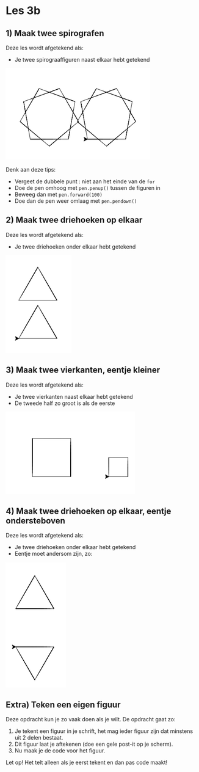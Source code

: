 # Les 3b

## 1\) Maak twee spirografen

Deze les wordt afgetekend als:

* Je twee spirograaffiguren naast elkaar hebt getekend

![](../../.gitbook/assets/image-20190329211324881.png)

Denk aan deze tips:

* Vergeet de dubbele punt : niet aan het einde van de `for`
* Doe de pen omhoog met `pen.penup()` tussen de figuren in
* Beweeg dan met `pen.forward(100)`
* Doe dan de pen weer omlaag met `pen.pendown()`

## 2\) Maak twee driehoeken op elkaar

Deze les wordt afgetekend als:

* Je twee driehoeken onder elkaar hebt getekend

![](../../.gitbook/assets/image-20190329212013611.png)

## 3\) Maak twee vierkanten, eentje kleiner

Deze les wordt afgetekend als:

* Je twee vierkanten naast elkaar hebt getekend
* De tweede half zo groot is als de eerste

![](../../.gitbook/assets/image-20190329212412678.png)

## 4\) Maak twee driehoeken op elkaar, eentje ondersteboven

Deze les wordt afgetekend als:

* Je twee driehoeken onder elkaar hebt getekend
* Eentje moet andersom zijn, zo:

![](../../.gitbook/assets/image-20190329212129413.png)

## Extra\) Teken een eigen figuur

Deze opdracht kun je zo vaak doen als je wilt. De opdracht gaat zo:

1. Je tekent een figuur in je schrift, het mag ieder figuur zijn dat minstens uit 2 delen bestaat.
2. Dit figuur laat je aftekenen \(doe een gele post-it op je scherm\).
3. Nu maak je de code voor het figuur.

Let op! Het telt alleen als je eerst tekent en dan pas code maakt!